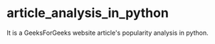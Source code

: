 # article_analysis_in_python
It is a GeeksForGeeks website article's popularity analysis in python.

